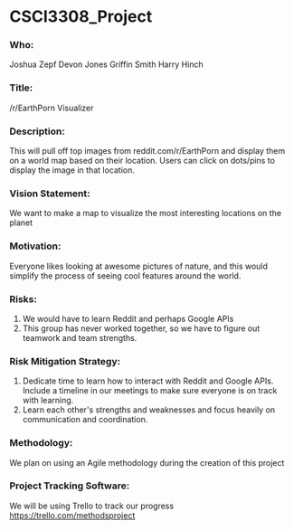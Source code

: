 # CSCI3308_Project

### Who:
Joshua Zepf
Devon Jones
Griffin Smith
Harry Hinch

### Title: 
/r/EarthPorn Visualizer

### Description:
This will pull off top images from reddit.com/r/EarthPorn and display them on a world map based on their location. Users can click on dots/pins to display the image in that location. 

### Vision Statement:
We want to make a map to visualize the most interesting locations on the planet

### Motivation:
Everyone likes looking at awesome pictures of nature, and this would simplify the process of seeing cool features around the world.

### Risks:
1. We would have to learn Reddit and perhaps Google APIs
2. This group has never worked together, so we have to figure out teamwork and team strengths.

### Risk Mitigation Strategy:
1. Dedicate time to learn how to interact with Reddit and Google APIs. Include a timeline in our meetings to make sure everyone is on track with learning.
2. Learn each other's strengths and weaknesses and focus heavily on communication and coordination.

### Methodology:
We plan on using an Agile methodology during the creation of this project

### Project Tracking Software:
We will be using Trello to track our progress
https://trello.com/methodsproject
